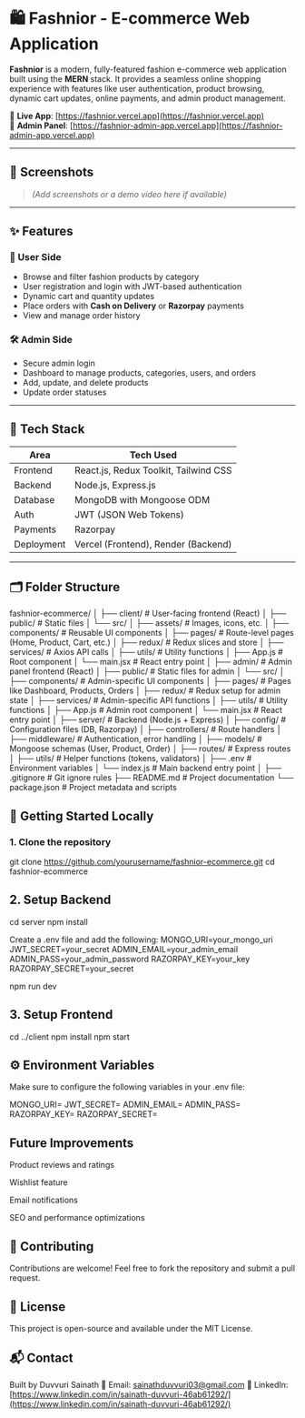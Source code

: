 # 🛍️ Fashnior - E-commerce Web Application

**Fashnior** is a modern, fully-featured fashion e-commerce web application built using the **MERN** stack. It provides a seamless online shopping experience with features like user authentication, product browsing, dynamic cart updates, online payments, and admin product management.

🔗 **Live App**: [https://fashnior.vercel.app](https://fashnior.vercel.app)  
🔐 **Admin Panel**: [https://fashnior-admin-app.vercel.app](https://fashnior-admin-app.vercel.app)

---

## 📸 Screenshots

> *(Add screenshots or a demo video here if available)*

---

## ✨ Features

### 👤 User Side
- Browse and filter fashion products by category
- User registration and login with JWT-based authentication
- Dynamic cart and quantity updates
- Place orders with **Cash on Delivery** or **Razorpay** payments
- View and manage order history

### 🛠️ Admin Side
- Secure admin login
- Dashboard to manage products, categories, users, and orders
- Add, update, and delete products
- Update order statuses

---

## 🧰 Tech Stack

| Area        | Tech Used                             |
|-------------|----------------------------------------|
| Frontend    | React.js, Redux Toolkit, Tailwind CSS |
| Backend     | Node.js, Express.js                   |
| Database    | MongoDB with Mongoose ODM             |
| Auth        | JWT (JSON Web Tokens)                 |
| Payments    | Razorpay                              |
| Deployment  | Vercel (Frontend), Render (Backend)   |

---

## 🗂️ Folder Structure

fashnior-ecommerce/
│
├── client/                         # User-facing frontend (React)
│   ├── public/                     # Static files
│   └── src/
│       ├── assets/                 # Images, icons, etc.
│       ├── components/             # Reusable UI components
│       ├── pages/                  # Route-level pages (Home, Product, Cart, etc.)
│       ├── redux/                  # Redux slices and store
│       ├── services/               # Axios API calls
│       ├── utils/                  # Utility functions
│       ├── App.js                  # Root component
│       └── main.jsx                # React entry point
│
├── admin/                          # Admin panel frontend (React)
│   ├── public/                     # Static files for admin
│   └── src/
│       ├── components/             # Admin-specific UI components
│       ├── pages/                  # Pages like Dashboard, Products, Orders
│       ├── redux/                  # Redux setup for admin state
│       ├── services/               # Admin-specific API functions
│       ├── utils/                  # Utility functions
│       ├── App.js                  # Admin root component
│       └── main.jsx                # React entry point
│
├── server/                         # Backend (Node.js + Express)
│   ├── config/                     # Configuration files (DB, Razorpay)
│   ├── controllers/                # Route handlers
│   ├── middleware/                 # Authentication, error handling
│   ├── models/                     # Mongoose schemas (User, Product, Order)
│   ├── routes/                     # Express routes
│   ├── utils/                      # Helper functions (tokens, validators)
│   ├── .env                        # Environment variables
│   └── index.js                    # Main backend entry point
│
├── .gitignore                      # Git ignore rules
├── README.md                       # Project documentation
└── package.json                    # Project metadata and scripts




## 🚀 Getting Started Locally

### 1. Clone the repository


git clone https://github.com/yourusername/fashnior-ecommerce.git
cd fashnior-ecommerce


## 2. Setup Backend

cd server
npm install

Create a .env file and add the following:
MONGO_URI=your_mongo_uri
JWT_SECRET=your_secret
ADMIN_EMAIL=your_admin_email
ADMIN_PASS=your_admin_password
RAZORPAY_KEY=your_key
RAZORPAY_SECRET=your_secret

npm run dev

## 3. Setup Frontend
cd ../client
npm install
npm start

## ⚙️ Environment Variables
Make sure to configure the following variables in your .env file:

MONGO_URI=
JWT_SECRET=
ADMIN_EMAIL=
ADMIN_PASS=
RAZORPAY_KEY=
RAZORPAY_SECRET=

## Future Improvements
Product reviews and ratings

Wishlist feature

Email notifications

SEO and performance optimizations

## 🤝 Contributing
Contributions are welcome! Feel free to fork the repository and submit a pull request.

## 📄 License
This project is open-source and available under the MIT License.

## 📬 Contact
Built by Duvvuri Sainath
📧 Email: sainathduvvuri03@gmail.com
🔗 LinkedIn: [https://www.linkedin.com/in/sainath-duvvuri-46ab61292/](https://www.linkedin.com/in/sainath-duvvuri-46ab61292/)

